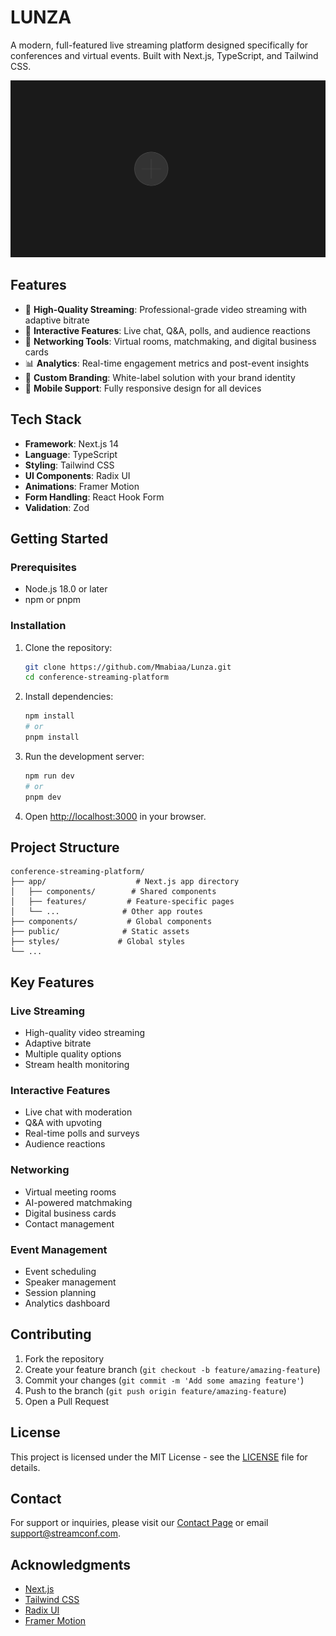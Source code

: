 # LUNZA

A modern, full-featured live streaming platform designed specifically for conferences and virtual events. Built with Next.js, TypeScript, and Tailwind CSS.

![Conference Streaming Platform](public/placeholder.svg)

## Features

- 🎥 **High-Quality Streaming**: Professional-grade video streaming with adaptive bitrate
- 💬 **Interactive Features**: Live chat, Q&A, polls, and audience reactions
- 🤝 **Networking Tools**: Virtual rooms, matchmaking, and digital business cards
- 📊 **Analytics**: Real-time engagement metrics and post-event insights
- 🎨 **Custom Branding**: White-label solution with your brand identity
- 📱 **Mobile Support**: Fully responsive design for all devices

## Tech Stack

- **Framework**: Next.js 14
- **Language**: TypeScript
- **Styling**: Tailwind CSS
- **UI Components**: Radix UI
- **Animations**: Framer Motion
- **Form Handling**: React Hook Form
- **Validation**: Zod

## Getting Started

### Prerequisites

- Node.js 18.0 or later
- npm or pnpm

### Installation

1. Clone the repository:
   ```bash
   git clone https://github.com/Mmabiaa/Lunza.git
   cd conference-streaming-platform
   ```

2. Install dependencies:
   ```bash
   npm install
   # or
   pnpm install
   ```

3. Run the development server:
   ```bash
   npm run dev
   # or
   pnpm dev
   ```

4. Open [http://localhost:3000](http://localhost:3000) in your browser.

## Project Structure

```
conference-streaming-platform/
├── app/                    # Next.js app directory
│   ├── components/        # Shared components
│   ├── features/         # Feature-specific pages
│   └── ...              # Other app routes
├── components/           # Global components
├── public/              # Static assets
├── styles/             # Global styles
└── ...
```

## Key Features

### Live Streaming
- High-quality video streaming
- Adaptive bitrate
- Multiple quality options
- Stream health monitoring

### Interactive Features
- Live chat with moderation
- Q&A with upvoting
- Real-time polls and surveys
- Audience reactions

### Networking
- Virtual meeting rooms
- AI-powered matchmaking
- Digital business cards
- Contact management

### Event Management
- Event scheduling
- Speaker management
- Session planning
- Analytics dashboard

## Contributing

1. Fork the repository
2. Create your feature branch (`git checkout -b feature/amazing-feature`)
3. Commit your changes (`git commit -m 'Add some amazing feature'`)
4. Push to the branch (`git push origin feature/amazing-feature`)
5. Open a Pull Request

## License

This project is licensed under the MIT License - see the [LICENSE](LICENSE) file for details.

## Contact

For support or inquiries, please visit our [Contact Page](https://your-domain.com/contact) or email support@streamconf.com.

## Acknowledgments

- [Next.js](https://nextjs.org/)
- [Tailwind CSS](https://tailwindcss.com/)
- [Radix UI](https://www.radix-ui.com/)
- [Framer Motion](https://www.framer.com/motion/) 
